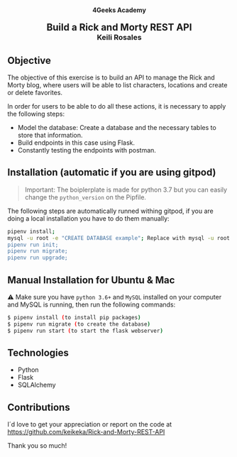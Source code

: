 <p>
<h4 align="center">4Geeks Academy</h4>
<h2 align="center" style="margin: 0">Build a Rick and Morty REST API</h2>
<h3 align="center" style="margin-top: 0">Keili Rosales</h3>
</p>

## Objective

The objective of this exercise is to build an API to manage the Rick and Morty blog, where users will be able to list characters, locations and create or delete favorites. 

In order for users to be able to do all these actions, it is necessary to apply the following steps:

- Model the database: Create a database and the necessary tables to store that information.
- Build endpoints in this case using Flask.
- Constantly testing the endpoints with postman.

## Installation (automatic if you are using gitpod)

> Important: The boiplerplate is made for python 3.7 but you can easily change the `python_version` on the Pipfile.

The following steps are automatically runned withing gitpod, if you are doing a local installation you have to do them manually:

```sh
pipenv install;
mysql -u root -e "CREATE DATABASE example"; Replace with mysql -u root -e "USE example" if the database example is already created".
pipenv run init;
pipenv run migrate;
pipenv run upgrade;
```
## Manual Installation for Ubuntu & Mac

⚠️ Make sure you have `python 3.6+` and `MySQL` installed on your computer and MySQL is running, then run the following commands:
```sh
$ pipenv install (to install pip packages)
$ pipenv run migrate (to create the database)
$ pipenv run start (to start the flask webserver)
```

## Technologies
- Python
- Flask
- SQLAlchemy

## Contributions

I´d love to get your appreciation or report on the code at https://github.com/keikeka/Rick-and-Morty-REST-API

Thank you so much!
